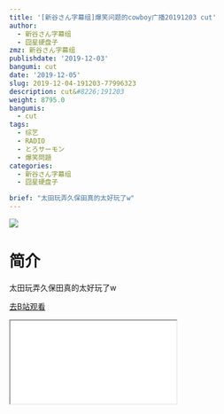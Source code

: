 ```yaml
---
title: '[新谷さん字幕组]爆笑问题的cowboy广播20191203 cut'
author:
  - 新谷さん字幕组
  - 囧星硬盘子
zmz: 新谷さん字幕组
publishdate: '2019-12-03'
bangumi: cut
date: '2019-12-05'
slug: 2019-12-04-191203-77996323
description: cut&#8226;191203
weight: 8795.0
bangumis:
  - cut
tags:
  - 综艺
  - RADIO
  - とろサーモン
  - 爆笑問題
categories:
  - 新谷さん字幕组
  - 囧星硬盘子

brief: "太田玩弄久保田真的太好玩了w"
---
```

![](https://raw.githubusercontent.com/tcgriffith/owaraisite/master/static/tmpimg/fd4396668a607d5a7ce4cca73c52a876aa7bb3e9.jpg.480.jpg)
# 简介  
太田玩弄久保田真的太好玩了w  

[去B站观看](https://www.bilibili.com/video/av77996323/)
<div class ="resp-container"><iframe class="testiframe" src="//player.bilibili.com/player.html?aid=77996323"", scrolling="no", allowfullscreen="true" > </iframe></div> 
